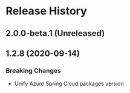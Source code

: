 # Release History

## 2.0.0-beta.1 (Unreleased)

## 1.2.8 (2020-09-14)
### Breaking Changes
- Unify Azure Spring Cloud packages version
